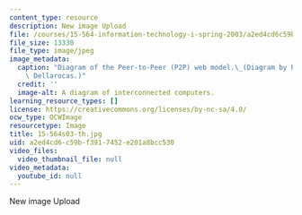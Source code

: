 ```yaml
---
content_type: resource
description: New image Upload
file: /courses/15-564-information-technology-i-spring-2003/a2ed4cd6c59bf3917452e201a8bcc530_15-564s03-th.jpg
file_size: 13330
file_type: image/jpeg
image_metadata:
  caption: "Diagram of the Peer-to-Peer (P2P) web model.\_(Diagram by Prof. Chrysanthos\
    \ Dellarocas.)"
  credit: ''
  image-alt: A diagram of interconnected computers.
learning_resource_types: []
license: https://creativecommons.org/licenses/by-nc-sa/4.0/
ocw_type: OCWImage
resourcetype: Image
title: 15-564s03-th.jpg
uid: a2ed4cd6-c59b-f391-7452-e201a8bcc530
video_files:
  video_thumbnail_file: null
video_metadata:
  youtube_id: null
---
```

New image Upload